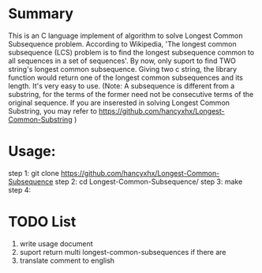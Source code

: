 Summary
==========================
This is an C language implement of algorithm to solve Longest Common Subsequence problem.
According to Wikipedia, 'The longest common subsequence (LCS) problem is to find the longest subsequence common to all sequences in a set of sequences'.
By now, only suport to find TWO string's longest common subsequence. Giving two c string, the library function would return one of the longest common subsequences and its length. It's very easy to use.
(Note: A subsequence is different from a substring, for the terms of the former need not be consecutive terms of the original sequence.
       If you are inserested in solving Longest Common Substring, you may refer to https://github.com/hancyxhx/Longest-Common-Substring )


Usage:
==========================
step 1:
   git clone https://github.com/hancyxhx/Longest-Common-Subsequence
step 2:
   cd Longest-Common-Subsequence/
step 3:
   make
step 4:
   

TODO List
==========================
1. write usage document
2. suport return multi longest-common-subsequences if there are
3. translate comment to english
